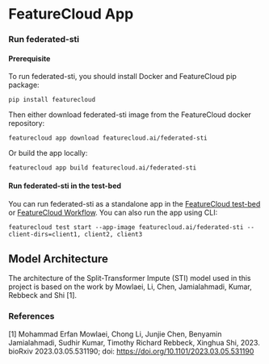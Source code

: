 # FeatureCloud App 

### Run federated-sti

#### Prerequisite

To run federated-sti, you should install Docker and FeatureCloud pip package:

```shell
pip install featurecloud
```

Then either download federated-sti image from the FeatureCloud docker repository:

```shell
featurecloud app download featurecloud.ai/federated-sti
```

Or build the app locally:

```shell
featurecloud app build featurecloud.ai/federated-sti
```

#### Run federated-sti in the test-bed

You can run federated-sti as a standalone app in the [FeatureCloud test-bed](https://featurecloud.ai/development/test) or [FeatureCloud Workflow](https://featurecloud.ai/projects). You can also run the app using CLI:

```shell
featurecloud test start --app-image featurecloud.ai/federated-sti --client-dirs=client1, client2, client3
```

## Model Architecture

The architecture of the Split-Transformer Impute (STI) model used in this project is based on the work by Mowlaei, Li, Chen, Jamialahmadi, Kumar, Rebbeck and Shi [1].

### References
<a id="1">[1]</a>
Mohammad Erfan Mowlaei, Chong Li, Junjie Chen, Benyamin Jamialahmadi, Sudhir Kumar, Timothy Richard Rebbeck, Xinghua Shi, 2023.
bioRxiv 2023.03.05.531190; doi: https://doi.org/10.1101/2023.03.05.531190
